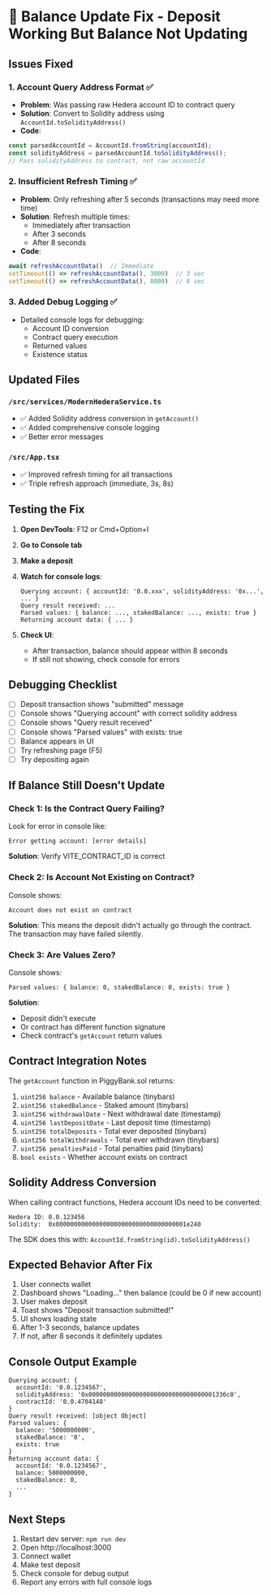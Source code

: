 # 🔄 Balance Update Fix - Deposit Working But Balance Not Updating

## Issues Fixed

### 1. **Account Query Address Format** ✅
   - **Problem**: Was passing raw Hedera account ID to contract query
   - **Solution**: Convert to Solidity address using `AccountId.toSolidityAddress()`
   - **Code**: 
   ```typescript
   const parsedAccountId = AccountId.fromString(accountId);
   const solidityAddress = parsedAccountId.toSolidityAddress();
   // Pass solidityAddress to contract, not raw accountId
   ```

### 2. **Insufficient Refresh Timing** ✅
   - **Problem**: Only refreshing after 5 seconds (transactions may need more time)
   - **Solution**: Refresh multiple times:
     - Immediately after transaction
     - After 3 seconds
     - After 8 seconds
   - **Code**:
   ```typescript
   await refreshAccountData()  // Immediate
   setTimeout(() => refreshAccountData(), 3000)  // 3 sec
   setTimeout(() => refreshAccountData(), 8000)  // 8 sec
   ```

### 3. **Added Debug Logging** ✅
   - Detailed console logs for debugging:
     - Account ID conversion
     - Contract query execution
     - Returned values
     - Existence status

## Updated Files

### `/src/services/ModernHederaService.ts`
- ✅ Added Solidity address conversion in `getAccount()`
- ✅ Added comprehensive console logging
- ✅ Better error messages

### `/src/App.tsx`
- ✅ Improved refresh timing for all transactions
- ✅ Triple refresh approach (immediate, 3s, 8s)

## Testing the Fix

1. **Open DevTools**: F12 or Cmd+Option+I
2. **Go to Console tab**
3. **Make a deposit**
4. **Watch for console logs**:
   ```
   Querying account: { accountId: '0.0.xxx', solidityAddress: '0x...', ... }
   Query result received: ...
   Parsed values: { balance: ..., stakedBalance: ..., exists: true }
   Returning account data: { ... }
   ```

5. **Check UI**:
   - After transaction, balance should appear within 8 seconds
   - If still not showing, check console for errors

## Debugging Checklist

- [ ] Deposit transaction shows "submitted" message
- [ ] Console shows "Querying account" with correct solidity address
- [ ] Console shows "Query result received"
- [ ] Console shows "Parsed values" with exists: true
- [ ] Balance appears in UI
- [ ] Try refreshing page (F5)
- [ ] Try depositing again

## If Balance Still Doesn't Update

### Check 1: Is the Contract Query Failing?
Look for error in console like:
```
Error getting account: [error details]
```
**Solution**: Verify VITE_CONTRACT_ID is correct

### Check 2: Is Account Not Existing on Contract?
Console shows:
```
Account does not exist on contract
```
**Solution**: This means the deposit didn't actually go through the contract. The transaction may have failed silently.

### Check 3: Are Values Zero?
Console shows:
```
Parsed values: { balance: 0, stakedBalance: 0, exists: true }
```
**Solution**: 
- Deposit didn't execute
- Or contract has different function signature
- Check contract's `getAccount` return values

## Contract Integration Notes

The `getAccount` function in PiggyBank.sol returns:
1. `uint256 balance` - Available balance (tinybars)
2. `uint256 stakedBalance` - Staked amount (tinybars)
3. `uint256 withdrawalDate` - Next withdrawal date (timestamp)
4. `uint256 lastDepositDate` - Last deposit time (timestamp)
5. `uint256 totalDeposits` - Total ever deposited (tinybars)
6. `uint256 totalWithdrawals` - Total ever withdrawn (tinybars)
7. `uint256 penaltiesPaid` - Total penalties paid (tinybars)
8. `bool exists` - Whether account exists on contract

## Solidity Address Conversion

When calling contract functions, Hedera account IDs need to be converted:
```
Hedera ID: 0.0.123456
Solidity:  0x000000000000000000000000000000000001e240
```

The SDK does this with: `AccountId.fromString(id).toSolidityAddress()`

## Expected Behavior After Fix

1. User connects wallet
2. Dashboard shows "Loading..." then balance (could be 0 if new account)
3. User makes deposit
4. Toast shows "Deposit transaction submitted!"
5. UI shows loading state
6. After 1-3 seconds, balance updates
7. If not, after 8 seconds it definitely updates

## Console Output Example

```
Querying account: { 
  accountId: '0.0.1234567', 
  solidityAddress: '0x00000000000000000000000000000000001336c0',
  contractId: '0.0.4704148' 
}
Query result received: [object Object]
Parsed values: { 
  balance: '5000000000', 
  stakedBalance: '0', 
  exists: true 
}
Returning account data: {
  accountId: '0.0.1234567',
  balance: 5000000000,
  stakedBalance: 0,
  ...
}
```

## Next Steps

1. Restart dev server: `npm run dev`
2. Open http://localhost:3000
3. Connect wallet
4. Make test deposit
5. Check console for debug output
6. Report any errors with full console logs
